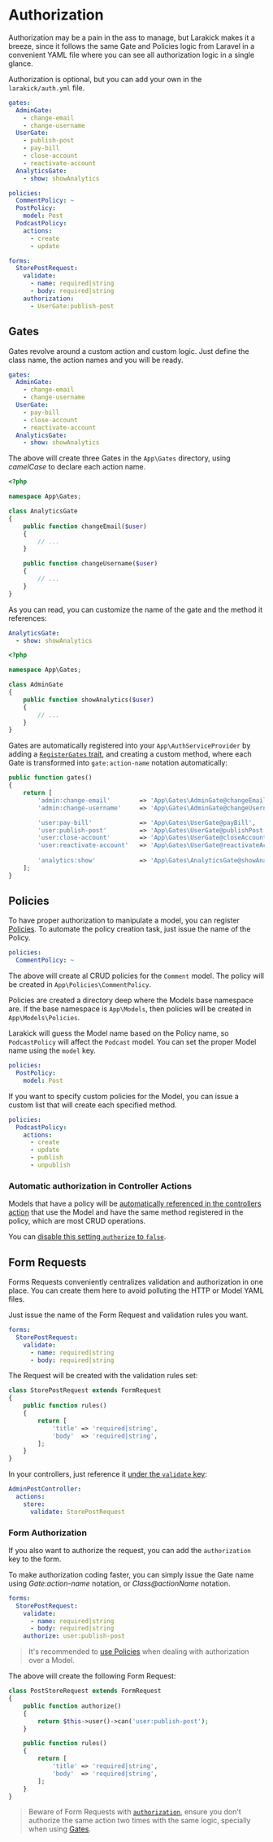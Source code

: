 # Authorization

Authorization may be a pain in the ass to manage, but Larakick makes it a breeze, since it follows the same Gate and Policies logic from Laravel in a convenient YAML file where you can see all authorization logic in a single glance.

Authorization is optional, but you can add your own in the `larakick/auth.yml` file.

```yaml
gates:
  AdminGate:
    - change-email
    - change-username
  UserGate:
    - publish-post
    - pay-bill
    - close-account
    - reactivate-account
  AnalyticsGate:
    - show: showAnalytics

policies:
  CommentPolicy: ~
  PostPolicy:
    model: Post
  PodcastPolicy:
    actions:
      - create
      - update

forms:
  StorePostRequest:
    validate:
      - name: required|string
      - body: required|string
    authorization:
      - UserGate:publish-post
```

## Gates

Gates revolve around a custom action and custom logic. Just define the class name, the action names and you will be ready.

```yaml
gates:
  AdminGate:
    - change-email
    - change-username
  UserGate:
    - pay-bill
    - close-account
    - reactivate-account
  AnalyticsGate:
    - show: showAnalytics
```

The above will create three Gates in the `App\Gates` directory, using _camelCase_ to declare each action name.

```php
<?php

namespace App\Gates;

class AnalyticsGate
{
    public function changeEmail($user)
    {
        // ...
    }

    public function changeUsername($user)
    {
        // ...
    }
}
```

As you can read, you can customize the name of the gate and the method it references:

```yaml
AnalyticsGate:
  - show: showAnalytics
```
```php
<?php

namespace App\Gates;

class AdminGate
{
    public function showAnalytics($user)
    {
        // ...
    }
}
```

Gates are automatically registered into your `App\AuthServiceProvider` by adding a [`RegisterGates` trait](../src/Generation/Gates/RegistersGates.php), and creating a custom method, where each Gate is transformed into `gate:action-name` notation automatically:

```php
public function gates()
{
    return [
        'admin:change-email'        => 'App\Gates\AdminGate@changeEmail',
        'admin:change-username'     => 'App\Gates\AdminGate@changeUsername',

        'user:pay-bill'             => 'App\Gates\UserGate@payBill',
        'user:publish-post'         => 'App\Gates\UserGate@publishPost',
        'user:close-account'        => 'App\Gates\UserGate@closeAccount',
        'user:reactivate-account'   => 'App\Gates\UserGate@reactivateAccount',
        
        'analytics:show'            => 'App\Gates\AnalyticsGate@showAnalytics'
    ];
}
```

## Policies

To have proper authorization to manipulate a model, you can register [Policies](https://laravel.com/docs/7.x/authorization#creating-policies). To automate the policy creation task, just issue the name of the Policy. 

```yaml
policies:
  CommentPolicy: ~
```

The above will create al CRUD policies for the `Comment` model. The policy will be created in `App\Policies\CommentPolicy`.

Policies are created a directory deep where the Models base namespace are. If the base namespace is `App\Models`, then policies will be created in `App\Models\Policies`.

Larakick will guess the Model name based on the Policy name, so `PodcastPolicy` will affect the `Podcast` model. You can set the proper Model name using the `model` key.

```yaml
policies:
  PostPolicy:
    model: Post
```

If you want to specify custom policies for the Model, you can issue a custom list that will create each specified method.

```yaml
policies:
  PodcastPolicy:
    actions:
      - create
      - update
      - publish
      - unpublish
```

### Automatic authorization in Controller Actions

Models that have a policy will be [automatically referenced in the controllers action](HTTP.md#authorize) that use the Model and have the same method registered in the policy, which are most CRUD operations.

You can [disable this setting `authorize` to `false`](HTTP.md#authorize).

## Form Requests

Forms Requests conveniently centralizes validation and authorization in one place. You can create them here to avoid polluting the HTTP or Model YAML files.

Just issue the name of the Form Request and validation rules you want.

```yaml
forms:
  StorePostRequest:
    validate:
      - name: required|string
      - body: required|string
```

The Request will be created with the validation rules set:

```php
class StorePostRequest extends FormRequest
{
    public function rules()
    {
        return [
            'title' => 'required|string',
            'body'  => 'required|string',
        ];
    }
}
```

In your controllers, just reference it [under the `validate` key](HTTP.md#form-requests):

```yaml
AdminPostController:
  actions:
    store:
      validate: StorePostRequest
```

### Form Authorization

If you also want to authorize the request, you can add the `authorization` key to the form.

To make authorization coding faster, you can simply issue the Gate name using _Gate:action-name_ notation, or _Class@actionName_ notation.

```yaml
forms:
  StorePostRequest:
    validate:
      - name: required|string
      - body: required|string
    authorize: user:publish-post
```

> It's recommended to [use Policies](#policies) when dealing with authorization over a Model.

The above will create the following Form Request:

```php
class PostStoreRequest extends FormRequest
{
    public function authorize()
    {
        return $this->user()->can('user:publish-post');
    }   

    public function rules()
    {
        return [
            'title' => 'required|string',
            'body'  => 'required|string',
        ];
    }
}
```

> Beware of Form Requests with [`authorization`](AUTHORIZATION.md#form-authorization), ensure you don't authorize the same action two times with the same logic, specially when using [Gates](AUTHORIZATION.md#gates).
